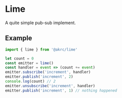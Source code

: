 # Lime

A quite simple pub-sub implement.

## Example

```ts
import { lime } from '@akrc/lime'

let count = 0
const emitter = lime()
const handler = event => (count += event)
emitter.subscribe('increment', handler)
emitter.publish('increment', 2)
console.log(count) // 2
emitter.unsubscribe('increment', handler)
emitter.publish('increment', 1) // nothing happened
```

